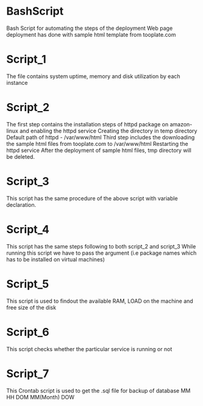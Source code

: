 # BashScript
Bash Script for automating the steps of the deployment
Web page deployment has done with sample html template from tooplate.com

# Script_1
The file contains system uptime, memory and disk utilization by each instance

# Script_2
The first step contains the installation steps of httpd package on amazon-linux and enabling the httpd service
Creating the directory in temp directory
Default path of httpd - /var/www/html
Third step includes the downloading the sample html files from tooplate.com to /var/www/html
Restarting the httpd service 
After the deployment of sample html files, tmp directory will be deleted.

# Script_3
This script has the same procedure of the above script with variable declaration.

# Script_4
This script has the same steps following to both script_2 and script_3
While running this script we have to pass the argument (i.e package names which has to be installed on virtual machines)

# Script_5
This script is used to findout the available RAM, LOAD on the machine and free size of the disk

# Script_6
This script checks whether the particular service is running or not

# Script_7
This Crontab script is used to get the .sql file for backup of database 
MM HH DOM MM(Month) DOW
